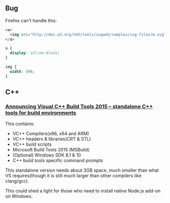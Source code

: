 ## Bug

Firefox can't handle this:

```html
<a>
  <img src="http://dev.w3.org/SVG/tools/svgweb/samples/svg-files/m.svg"></img>
</a>
```

```css
a {
  display: inline-block;
}

img {
  width: 80%;
}
```

## C++

### [Announcing Visual C++ Build Tools 2015 – standalone C++ tools for build environments](http://blogs.msdn.com/b/vcblog/archive/2015/11/02/announcing-visual-c-build-tools-2015-standalone-c-tools-for-build-environments.aspx)

This contains:

* VC++ Compilers(x86, x64 and ARM)
* VC++ headers & libraries(CRT & STL)
* VC++ build scripts
* Microsoft Build Tools 2015 (MSBuild)
* (Optional) Windows SDK 8.1 & 10
* C++ build tools specific command prompts

This standalone version needs about 3GB space, much smaller than what VS requires(though it is still much larger than other compilers like clang/gcc).

This could shed a light for those who need to install native Node.js add-on on Windows.
